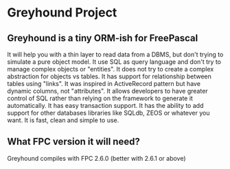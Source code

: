 Greyhound Project
=================


Greyhound is a tiny ORM-ish for FreePascal
------------------------------------------

It will help you with a thin layer to read data from a DBMS, but don't trying to simulate a pure object model.
It use SQL as query language and don't try to manage complex objects or "entities".
It does not try to create a complex abstraction for objects vs tables.
It has support for relationship between tables using "links".
It was inspired in ActiveRecord pattern but have dynamic columns, not "attributes".
It allows developers to have greater control of SQL rather than relying on the framework to generate it automatically.
It has easy transaction support.
It has the ability to add support for other databases libraries like SQLdb, ZEOS or whatever you want.
It is fast, clean and simple to use.


What FPC version it will need?
------------------------------

Greyhound compiles with FPC 2.6.0 (better with 2.6.1 or above)



